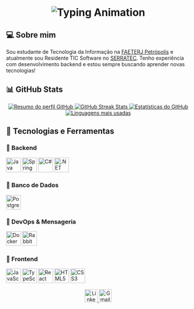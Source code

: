 <h1 align="center">
  <img src="https://readme-typing-svg.herokuapp.com?font=Fira+Code&pause=1000&color=F7F7F7&center=true&vCenter=true&width=500&lines=Ol%C3%A1%2C+meu+nome+%C3%A9+Pedro+Cancella." alt="Typing Animation" />
</h1>


## 💻 Sobre mim
Sou estudante de Tecnologia da Informação na [FAETERJ Petrópolis](https://www.faeterj-petropolis.edu.br/ensino-superior) e atualmente sou Residente TIC Software no [SERRATEC](https://serratec.org/residencia/index.html). Tenho experiência com desenvolvimento backend e estou sempre buscando aprender novas tecnologias!

## 📊 GitHub Stats
<p align="center">
  <a href="https://github.com/cancellap">
    <img src="http://github-profile-summary-cards.vercel.app/api/cards/profile-details?username=cancellap&theme=dark" alt="Resumo do perfil GitHub" />
  </a>
  <a href="https://github.com/cancellap">
    <img src="https://streak-stats.demolab.com/?user=cancellap&hide_border=true&theme=dark" alt="GitHub Streak Stats" />
  </a>
  <a href="https://github.com/cancellap">
    <img src="http://github-profile-summary-cards.vercel.app/api/cards/stats?username=cancellap&theme=dark" alt="Estatísticas do GitHub" />
  </a>
  <a href="https://github.com/cancellap">
    <img src="https://github-readme-stats.vercel.app/api/top-langs?username=cancellap&layout=compact&hide_border=true&theme=dark" alt="Linguagens mais usadas" />
  </a>
</p>

## 🚀 Tecnologias e Ferramentas

### 🔹 Backend
<p align="left">
  <img src="https://cdn.jsdelivr.net/gh/devicons/devicon/icons/java/java-original.svg" height="40" alt="Java" />
  <img src="https://cdn.jsdelivr.net/gh/devicons/devicon/icons/spring/spring-original.svg" height="40" alt="Spring" />
  <img src="https://cdn.jsdelivr.net/gh/devicons/devicon/icons/csharp/csharp-original.svg" height="40" alt="C#" />
  <img src="https://cdn.jsdelivr.net/gh/devicons/devicon/icons/dotnetcore/dotnetcore-original.svg" height="40" alt=".NET" />
</p>

### 🔹 Banco de Dados
<p align="left">
  <img src="https://cdn.jsdelivr.net/gh/devicons/devicon/icons/postgresql/postgresql-plain.svg" height="40" alt="PostgreSQL" />
</p>

### 🔹 DevOps & Mensageria
<p align="left">
  <img src="https://cdn.jsdelivr.net/gh/devicons/devicon/icons/docker/docker-plain.svg" height="40" alt="Docker" />
  <img src="https://cdn.jsdelivr.net/gh/devicons/devicon/icons/rabbitmq/rabbitmq-original.svg" height="40" alt="RabbitMQ" />
</p>

### 🔹 Frontend
<p align="left">
  <img src="https://cdn.jsdelivr.net/gh/devicons/devicon/icons/javascript/javascript-plain.svg" height="40" alt="JavaScript" />
  <img src="https://cdn.jsdelivr.net/gh/devicons/devicon/icons/typescript/typescript-plain.svg" height="40" alt="TypeScript" />
  <img src="https://cdn.jsdelivr.net/gh/devicons/devicon/icons/react/react-original.svg" height="40" alt="React" />
  <img src="https://cdn.jsdelivr.net/gh/devicons/devicon/icons/html5/html5-plain.svg" height="40" alt="HTML5" />
  <img src="https://cdn.jsdelivr.net/gh/devicons/devicon/icons/css3/css3-plain.svg" height="40" alt="CSS3" />
</p>
<p align="center">
  <a href="https://www.linkedin.com/in/cancellapedro/" target="_blank">
    <img src="https://img.shields.io/static/v1?message=LinkedIn&logo=linkedin&label=&color=0077B5&logoColor=white&style=for-the-badge" height="35" alt="LinkedIn" />
  </a>
  <a href="mailto:pedrocancella@email.com" target="_blank">
    <img src="https://img.shields.io/badge/Gmail-c14438?style=for-the-badge&logo=gmail&logoColor=white" height="35" alt="Gmail" />
  </a>
</p>
